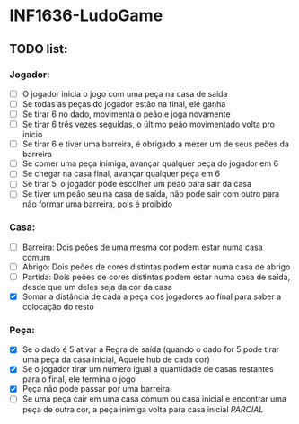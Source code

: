 # INF1636-LudoGame

## TODO list:

### Jogador:
- [ ] O jogador inicia o jogo com uma peça na casa de saída
- [ ] Se todas as peças do jogador estão na final, ele ganha
- [ ] Se tirar 6 no dado, movimenta o peão e joga novamente
- [ ] Se tirar 6 três vezes seguidas, o último peão movimentado volta pro início
- [ ] Se tirar 6 e tiver uma barreira, é obrigado a mexer um de seus peões da barreira
- [ ] Se comer uma peça inimiga, avançar qualquer peça do jogador em 6
- [ ] Se chegar na casa final, avançar qualquer peça em 6
- [ ] Se tirar 5, o jogador pode escolher um peão para sair da casa
- [ ] Se tiver um peão seu na casa de saída, não pode sair com outro para não formar uma barreira, pois é proibido

### Casa:
- [ ] Barreira: Dois peões de uma mesma cor podem estar numa casa comum
- [ ] Abrigo: Dois peões de cores distintas podem estar numa casa de abrigo
- [ ] Partida: Dois peões de cores distintas podem estar numa casa de saída, desde que um deles seja da cor da casa
- [x] Somar a distância de cada a peça dos jogadores ao final para saber a colocação do resto

### Peça:
- [x] Se o dado é 5 ativar a Regra de saída (quando o dado for 5 pode tirar uma peça da casa inicial, Aquele hub de cada cor)
- [x] Se o jogador tirar um número igual a quantidade de casas restantes para o final, ele termina o jogo 
- [x] Peça não pode passar por uma barreira
- [ ] Se uma peça cair em uma casa comum ou casa inicial e encontrar uma peça de outra cor, a peça inimiga volta para casa inicial *PARCIAL*
